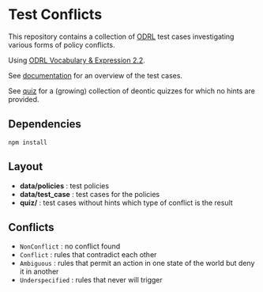 # Test Conflicts

This repository contains a collection of [ODRL](https://www.w3.org/TR/odrl-model/) test cases investigating various forms of policy conflicts. 

Using [ODRL Vocabulary & Expression 2.2](https://www.w3.org/TR/odrl-vocab/).

See [documentation](https://github.com/SolidLabResearch/ODRL-Test-Conflicts/tree/main/data/documentation) for an overview of the test cases.

See [quiz](https://github.com/SolidLabResearch/ODRL-Test-Conflicts/tree/main/quiz) for a (growing) collection of deontic quizzes for which no hints are provided.

## Dependencies

```
npm install
```

## Layout

- **data/policies** : test policies
- **data/test_case** : test cases for the policies
- **quiz/** : test cases without hints which type of conflict is the result

## Conflicts

- `NonConflict` : no conflict found
- `Conflict` : rules that contradict each other
- `Ambiguous` : rules that permit an action in one state of the world but deny it in another
- `Underspecified` : rules that never will trigger